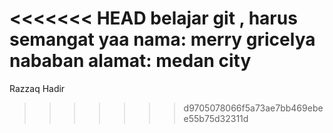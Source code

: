 <<<<<<< HEAD
belajar git , harus semangat yaa
nama: merry gricelya nababan
alamat: medan city
=======
Razzaq Hadir
>>>>>>> d9705078066f5a73ae7bb469ebee55b75d32311d
